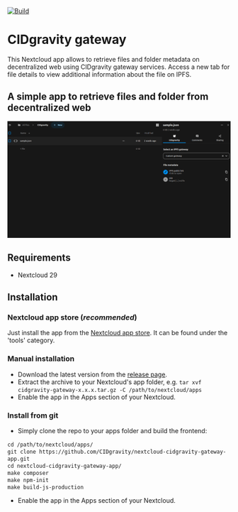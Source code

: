 [![Build](https://github.com/CIDgravity/nextcloud-cidgravity-gateway-app/actions/workflows/build-and-release.yml/badge.svg)](https://github.com/CIDgravity/nextcloud-cidgravity-gateway-app/actions/workflows/build-and-release.yml)

# CIDgravity gateway

This Nextcloud app allows to retrieve files and folder metadata on decentralized web using CIDgravity gateway services.
Access a new tab for file details to view additional information about the file on IPFS.

## A simple app to retrieve files and folder from decentralized web

![](screenshots/app1.png)

## Requirements
* Nextcloud 29

## Installation
### Nextcloud app store (*recommended*)
Just install the app from the [Nextcloud app store](https://apps.nextcloud.com/apps). 
It can be found under the 'tools' category.

### Manual installation
* Download the latest version from the [release page](https://github.com/CIDgravity/nextcloud-cidgravity-gateway-app/releases).
* Extract the archive to your Nextcloud's app folder, e.g. `tar xvf cidgravity-gateway-x.x.x.tar.gz -C /path/to/nextcloud/apps`
* Enable the app in the Apps section of your Nextcloud.

### Install from git
* Simply clone the repo to your apps folder and build the frontend:

```
cd /path/to/nextcloud/apps/
git clone https://github.com/CIDgravity/nextcloud-cidgravity-gateway-app.git
cd nextcloud-cidgravity-gateway-app/
make composer
make npm-init
make build-js-production
```

* Enable the app in the Apps section of your Nextcloud.